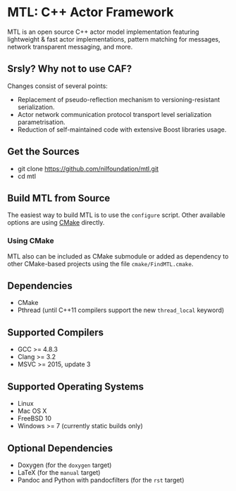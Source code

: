 # MTL: C++ Actor Framework

MTL is an open source C++ actor model implementation featuring lightweight & fast actor implementations, pattern matching for messages, network transparent messaging, and more. 

## Srsly? Why not to use CAF?

Changes consist of several points:

* Replacement of pseudo-reflection mechanism to versioning-resistant serialization.
* Actor network communication protocol transport level serialization parametrisation.
* Reduction of self-maintained code with extensive Boost libraries usage.

## Get the Sources

* git clone https://github.com/nilfoundation/mtl.git
* cd mtl

## Build MTL from Source

The easiest way to build MTL is to use the `configure` script. Other available
options are using [CMake](http://www.cmake.org/) directly.

### Using CMake

MTL also can be included as CMake submodule or added as dependency to other
CMake-based projects using the file `cmake/FindMTL.cmake`.

## Dependencies

* CMake
* Pthread (until C++11 compilers support the new `thread_local` keyword)

## Supported Compilers

* GCC >= 4.8.3
* Clang >= 3.2
* MSVC >= 2015, update 3

## Supported Operating Systems

* Linux
* Mac OS X
* FreeBSD 10
* Windows >= 7 (currently static builds only)

## Optional Dependencies

* Doxygen (for the `doxygen` target)
* LaTeX (for the `manual` target)
* Pandoc and Python with pandocfilters (for the `rst` target)
